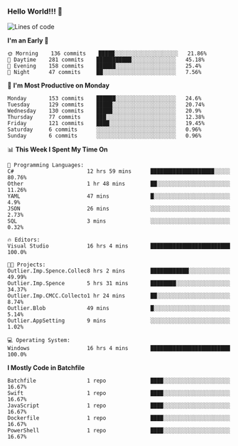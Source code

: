 ### Hello World!!! 👋

<!--
**kekotek/kekotek** is a ✨ _special_ ✨ repository because its `README.md` (this file) appears on your GitHub profile.

Here are some ideas to get you started:

- 🔭 I’m currently working on ...
- 🌱 I’m currently learning ...
- 👯 I’m looking to collaborate on ...
- 🤔 I’m looking for help with ...
- 💬 Ask me about ...
- 📫 How to reach me: ...
- 😄 Pronouns: ...
- ⚡ Fun fact: ...
-->

<!--START_SECTION:waka-->
![Lines of code](https://img.shields.io/badge/From%20Hello%20World%20I%27ve%20Written-18753%20lines%20of%20code-blue)

**I'm an Early 🐤** 

```text
🌞 Morning    136 commits    █████░░░░░░░░░░░░░░░░░░░░   21.86% 
🌆 Daytime    281 commits    ███████████░░░░░░░░░░░░░░   45.18% 
🌃 Evening    158 commits    ██████░░░░░░░░░░░░░░░░░░░   25.4% 
🌙 Night      47 commits     ██░░░░░░░░░░░░░░░░░░░░░░░   7.56%

```
📅 **I'm Most Productive on Monday** 

```text
Monday       153 commits    ██████░░░░░░░░░░░░░░░░░░░   24.6% 
Tuesday      129 commits    █████░░░░░░░░░░░░░░░░░░░░   20.74% 
Wednesday    130 commits    █████░░░░░░░░░░░░░░░░░░░░   20.9% 
Thursday     77 commits     ███░░░░░░░░░░░░░░░░░░░░░░   12.38% 
Friday       121 commits    ████░░░░░░░░░░░░░░░░░░░░░   19.45% 
Saturday     6 commits      ░░░░░░░░░░░░░░░░░░░░░░░░░   0.96% 
Sunday       6 commits      ░░░░░░░░░░░░░░░░░░░░░░░░░   0.96%

```


📊 **This Week I Spent My Time On** 

```text
💬 Programming Languages: 
C#                       12 hrs 59 mins      ████████████████████░░░░░   80.76% 
Other                    1 hr 48 mins        ██░░░░░░░░░░░░░░░░░░░░░░░   11.26% 
YAML                     47 mins             █░░░░░░░░░░░░░░░░░░░░░░░░   4.9% 
JSON                     26 mins             ░░░░░░░░░░░░░░░░░░░░░░░░░   2.73% 
SQL                      3 mins              ░░░░░░░░░░░░░░░░░░░░░░░░░   0.32%

🔥 Editors: 
Visual Studio            16 hrs 4 mins       █████████████████████████   100.0%

🐱‍💻 Projects: 
Outlier.Imp.Spence.Collec8 hrs 2 mins        ████████████░░░░░░░░░░░░░   49.99% 
Outlier.Imp.Spence       5 hrs 31 mins       ████████░░░░░░░░░░░░░░░░░   34.37% 
Outlier.Imp.CMCC.Collecto1 hr 24 mins        ██░░░░░░░░░░░░░░░░░░░░░░░   8.74% 
Outlier.Blob             49 mins             █░░░░░░░░░░░░░░░░░░░░░░░░   5.14% 
Outlier.AppSetting       9 mins              ░░░░░░░░░░░░░░░░░░░░░░░░░   1.02%

💻 Operating System: 
Windows                  16 hrs 4 mins       █████████████████████████   100.0%

```

**I Mostly Code in Batchfile** 

```text
Batchfile                1 repo              ████░░░░░░░░░░░░░░░░░░░░░   16.67% 
Swift                    1 repo              ████░░░░░░░░░░░░░░░░░░░░░   16.67% 
JavaScript               1 repo              ████░░░░░░░░░░░░░░░░░░░░░   16.67% 
Dockerfile               1 repo              ████░░░░░░░░░░░░░░░░░░░░░   16.67% 
PowerShell               1 repo              ████░░░░░░░░░░░░░░░░░░░░░   16.67%

```



<!--END_SECTION:waka-->
